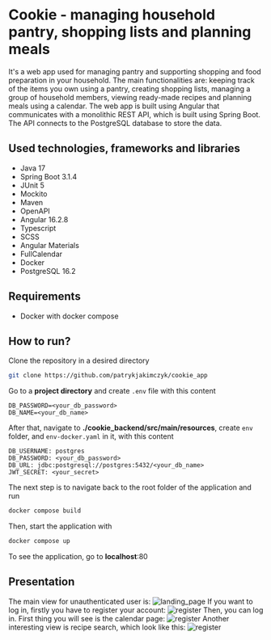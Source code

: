 # Cookie - managing household pantry, shopping lists and planning meals

It's a web app used for managing pantry and supporting shopping and food preparation in your household. The main functionalities are: keeping track of the items you own using a pantry, creating shopping lists, managing a group of household members, viewing ready-made recipes and planning meals using a calendar. The web app is built using Angular that communicates with a monolithic REST API, which is built using Spring Boot. The API connects to the PostgreSQL database to store the data.

## Used technologies, frameworks and libraries

- Java 17
- Spring Boot 3.1.4
- JUnit 5
- Mockito
- Maven
- OpenAPI
- Angular 16.2.8
- Typescript
- SCSS
- Angular Materials
- FullCalendar
- Docker
- PostgreSQL 16.2

## Requirements

- Docker with docker compose

## How to run?

Clone the repository in a desired directory

```bash
git clone https://github.com/patrykjakimczyk/cookie_app
```

Go to a **project directory** and create `.env` file with this content

```
DB_PASSWORD=<your_db_password>
DB_NAME=<your_db_name>
```

After that, navigate to **./cookie_backend/src/main/resources**, create `env` folder, and `env-docker.yaml` in it, with this content

```
DB_USERNAME: postgres
DB_PASSWORD: <your_db_password>
DB_URL: jdbc:postgresql://postgres:5432/<your_db_name>
JWT_SECRET: <your_secret>
```

The next step is to navigate back to the root folder of the application and run

```bash
docker compose build
```

Then, start the application with

```bash
docker compose up
```

To see the application, go to **localhost**:80

## Presentation

The main view for unauthenticated user is:
![landing_page](https://github.com/patrykjakimczyk/cookie_app/blob/master/landing_page.png?raw=true)
If you want to log in, firstly you have to register your account:
![register](https://github.com/patrykjakimczyk/cookie_app/blob/master/registration.png?raw=true)
Then, you can log in. First thing you will see is the calendar page:
![register](https://github.com/patrykjakimczyk/cookie_app/blob/master/calendar.png?raw=true)
Another interesting view is recipe search, which look like this:
![register](https://github.com/patrykjakimczyk/cookie_app/blob/master/calendar.png?raw=true)
